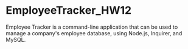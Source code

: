 # EmployeeTracker_HW12
Employee Tracker is a command-line application that can be used to manage a company's employee database, using Node.js, Inquirer, and MySQL.
